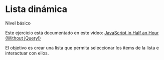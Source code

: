 # Lista dinámica

Nivel básico

Este ejercicio está documentado en este video:
[JavaScript in Half an Hour (Without jQuery!)](https://www.youtube.com/watch?v=zPHerhks2Vg)

El objetivo es crear una lista que permita seleccionar los items de la lista e interactuar con ellos.

